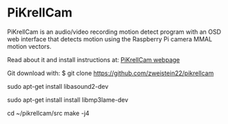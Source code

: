 # PiKrellCam

PiKrellCam is an audio/video recording motion detect program with an OSD web
interface that detects motion using the Raspberry Pi camera MMAL motion vectors.

Read about it and install instructions at:
[PiKrellCam webpage](http://billw2.github.io/pikrellcam/pikrellcam.html)


Git download with:
    $ git clone https://github.com/zweistein22/pikrellcam
	
sudo apt-get install libasound2-dev

sudo apt-get install install libmp3lame-dev

cd ~/pikrellcam/src
make -j4



